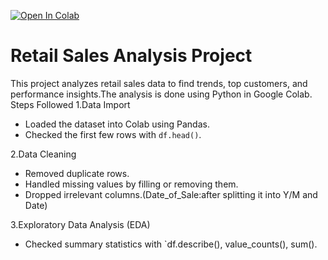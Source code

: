 [![Open In Colab](https://colab.research.google.com/assets/colab-badge.svg)](https://colab.research.google.com/drive/1pLn8EwIiuFG441UKBEae4npZuVR0GP-N?usp=sharing)

# Retail Sales Analysis Project
This project analyzes retail sales data to find trends, top customers, and performance insights.The analysis is done using Python in Google Colab.
 Steps Followed
1.Data Import
   - Loaded the dataset into Colab using Pandas.
   - Checked the first few rows with `df.head()`.

2.Data Cleaning
   - Removed duplicate rows.
   - Handled missing values by filling or removing them.
   - Dropped irrelevant columns.(Date_of_Sale:after splitting it into Y/M and Date)

3.Exploratory Data Analysis (EDA)
   - Checked summary statistics with `df.describe(), value_counts(), sum().




